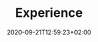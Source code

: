 ---
title: "Experience"
draft: false
date: 2020-09-21T12:59:23+02:00
translationKey: "experience"
layout: "experience"
---